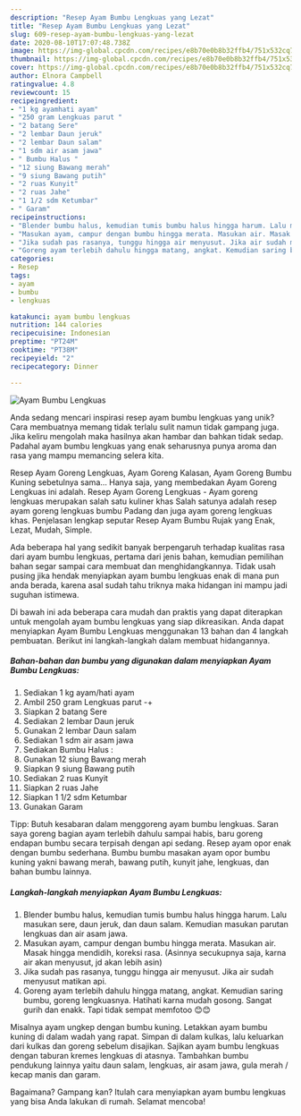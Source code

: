 ```yaml
---
description: "Resep Ayam Bumbu Lengkuas yang Lezat"
title: "Resep Ayam Bumbu Lengkuas yang Lezat"
slug: 609-resep-ayam-bumbu-lengkuas-yang-lezat
date: 2020-08-10T17:07:48.738Z
image: https://img-global.cpcdn.com/recipes/e8b70e0b8b32ffb4/751x532cq70/ayam-bumbu-lengkuas-foto-resep-utama.jpg
thumbnail: https://img-global.cpcdn.com/recipes/e8b70e0b8b32ffb4/751x532cq70/ayam-bumbu-lengkuas-foto-resep-utama.jpg
cover: https://img-global.cpcdn.com/recipes/e8b70e0b8b32ffb4/751x532cq70/ayam-bumbu-lengkuas-foto-resep-utama.jpg
author: Elnora Campbell
ratingvalue: 4.8
reviewcount: 15
recipeingredient:
- "1 kg ayamhati ayam"
- "250 gram Lengkuas parut "
- "2 batang Sere"
- "2 lembar Daun jeruk"
- "2 lembar Daun salam"
- "1 sdm air asam jawa"
- " Bumbu Halus "
- "12 siung Bawang merah"
- "9 siung Bawang putih"
- "2 ruas Kunyit"
- "2 ruas Jahe"
- "1 1/2 sdm Ketumbar"
- " Garam"
recipeinstructions:
- "Blender bumbu halus, kemudian tumis bumbu halus hingga harum. Lalu masukan sere, daun jeruk, dan daun salam. Kemudian masukan parutan lengkuas dan air asam jawa."
- "Masukan ayam, campur dengan bumbu hingga merata. Masukan air. Masak hingga mendidih, koreksi rasa. (Asinnya secukupnya saja, karna air akan menyusut, jd akan lebih asin)"
- "Jika sudah pas rasanya, tunggu hingga air menyusut. Jika air sudah menyusut matikan api."
- "Goreng ayam terlebih dahulu hingga matang, angkat. Kemudian saring bumbu, goreng lengkuasnya. Hatihati karna mudah gosong. Sangat gurih dan enakk. Tapi tidak sempat memfotoo 😊😊"
categories:
- Resep
tags:
- ayam
- bumbu
- lengkuas

katakunci: ayam bumbu lengkuas 
nutrition: 144 calories
recipecuisine: Indonesian
preptime: "PT24M"
cooktime: "PT38M"
recipeyield: "2"
recipecategory: Dinner

---
```



![Ayam Bumbu Lengkuas](https://img-global.cpcdn.com/recipes/e8b70e0b8b32ffb4/751x532cq70/ayam-bumbu-lengkuas-foto-resep-utama.jpg)

Anda sedang mencari inspirasi resep ayam bumbu lengkuas yang unik? Cara membuatnya memang tidak terlalu sulit namun tidak gampang juga. Jika keliru mengolah maka hasilnya akan hambar dan bahkan tidak sedap. Padahal ayam bumbu lengkuas yang enak seharusnya punya aroma dan rasa yang mampu memancing selera kita.

Resep Ayam Goreng Lengkuas, Ayam Goreng Kalasan, Ayam Goreng Bumbu Kuning sebetulnya sama… Hanya saja, yang membedakan Ayam Goreng Lengkuas ini adalah. Resep Ayam Goreng Lengkuas - Ayam goreng lengkuas merupakan salah satu kuliner khas Salah satunya adalah resep ayam goreng lengkuas bumbu Padang dan juga ayam goreng lengkuas khas. Penjelasan lengkap seputar Resep Ayam Bumbu Rujak yang Enak, Lezat, Mudah, Simple.

Ada beberapa hal yang sedikit banyak berpengaruh terhadap kualitas rasa dari ayam bumbu lengkuas, pertama dari jenis bahan, kemudian pemilihan bahan segar sampai cara membuat dan menghidangkannya. Tidak usah pusing jika hendak menyiapkan ayam bumbu lengkuas enak di mana pun anda berada, karena asal sudah tahu triknya maka hidangan ini mampu jadi suguhan istimewa.


Di bawah ini ada beberapa cara mudah dan praktis yang dapat diterapkan untuk mengolah ayam bumbu lengkuas yang siap dikreasikan. Anda dapat menyiapkan Ayam Bumbu Lengkuas menggunakan 13 bahan dan 4 langkah pembuatan. Berikut ini langkah-langkah dalam membuat hidangannya.

<!--inarticleads1-->

##### Bahan-bahan dan bumbu yang digunakan dalam menyiapkan Ayam Bumbu Lengkuas:

1. Sediakan 1 kg ayam/hati ayam
1. Ambil 250 gram Lengkuas parut -+
1. Siapkan 2 batang Sere
1. Sediakan 2 lembar Daun jeruk
1. Gunakan 2 lembar Daun salam
1. Sediakan 1 sdm air asam jawa
1. Sediakan  Bumbu Halus :
1. Gunakan 12 siung Bawang merah
1. Siapkan 9 siung Bawang putih
1. Sediakan 2 ruas Kunyit
1. Siapkan 2 ruas Jahe
1. Siapkan 1 1/2 sdm Ketumbar
1. Gunakan  Garam


Tipp: Butuh kesabaran dalam menggoreng ayam bumbu lengkuas. Saran saya goreng bagian ayam terlebih dahulu sampai habis, baru goreng endapan bumbu secara terpisah dengan api sedang. Resep ayam opor enak dengan bumbu sederhana. Bumbu bumbu masakan ayam opor bumbu kuning yakni bawang merah, bawang putih, kunyit jahe, lengkuas, dan bahan bumbu lainnya. 

<!--inarticleads2-->

##### Langkah-langkah menyiapkan Ayam Bumbu Lengkuas:

1. Blender bumbu halus, kemudian tumis bumbu halus hingga harum. Lalu masukan sere, daun jeruk, dan daun salam. Kemudian masukan parutan lengkuas dan air asam jawa.
1. Masukan ayam, campur dengan bumbu hingga merata. Masukan air. Masak hingga mendidih, koreksi rasa. (Asinnya secukupnya saja, karna air akan menyusut, jd akan lebih asin)
1. Jika sudah pas rasanya, tunggu hingga air menyusut. Jika air sudah menyusut matikan api.
1. Goreng ayam terlebih dahulu hingga matang, angkat. Kemudian saring bumbu, goreng lengkuasnya. Hatihati karna mudah gosong. Sangat gurih dan enakk. Tapi tidak sempat memfotoo 😊😊


Misalnya ayam ungkep dengan bumbu kuning. Letakkan ayam bumbu kuning di dalam wadah yang rapat. Simpan di dalam kulkas, lalu keluarkan dari kulkas dan goreng sebelum disajikan. Sajikan ayam bumbu lengkuas dengan taburan kremes lengkuas di atasnya. Tambahkan bumbu pendukung lainnya yaitu daun salam, lengkuas, air asam jawa, gula merah / kecap manis dan garam. 

Bagaimana? Gampang kan? Itulah cara menyiapkan ayam bumbu lengkuas yang bisa Anda lakukan di rumah. Selamat mencoba!
